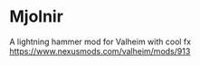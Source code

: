 # Mjolnir
A lightning hammer mod for Valheim with cool fx
https://www.nexusmods.com/valheim/mods/913

